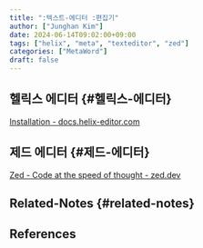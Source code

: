 ```yaml
---
title: ":텍스트-에디터 :편집기"
author: ["Junghan Kim"]
date: 2024-06-14T09:02:00+09:00
tags: ["helix", "meta", "texteditor", "zed"]
categories: ["MetaWord"]
draft: false
---
```


## 헬릭스 에디터 {#헬릭스-에디터}

[Installation - docs.helix-editor.com](https://docs.helix-editor.com/install.html#ubuntu)


## 제드 에디터 {#제드-에디터}

[Zed - Code at the speed of thought - zed.dev](https://zed.dev/)


## Related-Notes {#related-notes}

## References

<style>.csl-entry{text-indent: -1.5em; margin-left: 1.5em;}</style><div class="csl-bib-body">
</div>

